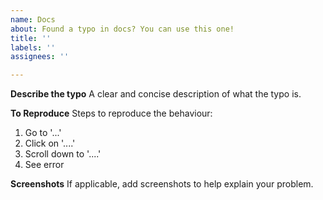 ```yaml
---
name: Docs
about: Found a typo in docs? You can use this one!
title: ''
labels: ''
assignees: ''

---
```


**Describe the typo**
A clear and concise description of what the typo is.

**To Reproduce**
Steps to reproduce the behaviour:
1. Go to '...'
2. Click on '....'
3. Scroll down to '....'
4. See error

**Screenshots**
If applicable, add screenshots to help explain your problem.
